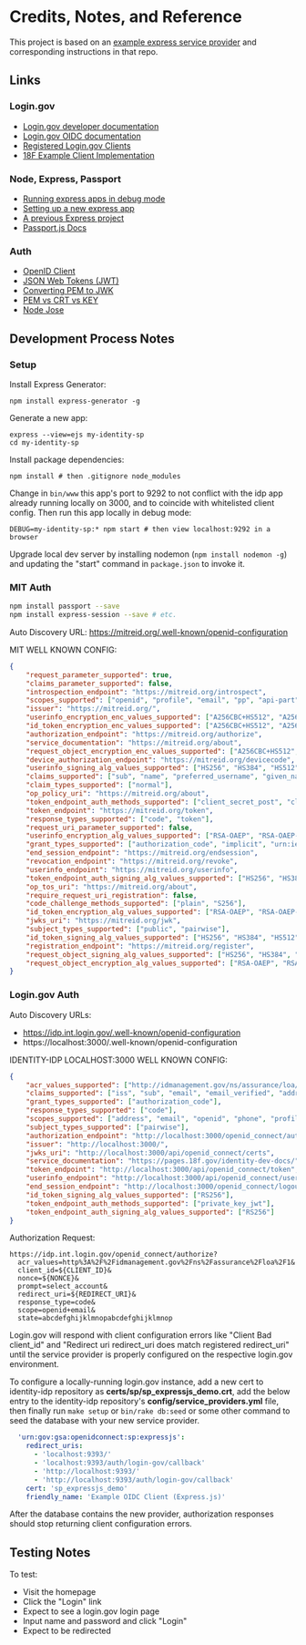 # Credits, Notes, and Reference

This project is based on an [example express service provider](https://github.com/18F/identity-oidc-nodejs-express) and corresponding instructions in that repo.

## Links

### Login.gov

  + [Login.gov developer documentation](https://developers.login.gov/)
  + [Login.gov OIDC documentation](https://developers.login.gov/openid-connect/#developer-portal)
  + [Registered Login.gov Clients](https://github.com/18F/identity-idp/blob/master/config/service_providers.yml#L125-L129)
  + [18F Example Client Implementation](https://github.com/18F/fs-intake-module/blob/master/server/src/auth/login-gov.es6)

### Node, Express, Passport

  + [Running express apps in debug mode](https://expressjs.com/en/guide/debugging.html)
  + [Setting up a new express app](https://github.com/prof-rossetti/southernct-csc-443-01-201701/blob/master/projects/crud-application/checkpoints/)
  + [A previous Express project](https://github.com/data-creative/express-on-rails-starter-app/blob/starter/app.js)
  + [Passport.js Docs](http://www.passportjs.org/docs/)

### Auth

  + [OpenID Client](https://github.com/panva/node-openid-client)
  + [JSON Web Tokens (JWT)](https://jwt.io/)
  + [Converting PEM to JWK](https://github.com/dannycoates/pem-jwk)
  + [PEM vs CRT vs KEY](https://crypto.stackexchange.com/questions/43697/what-is-the-difference-between-pem-csr-key-and-crt)
  + [Node Jose](https://github.com/cisco/node-jose)

## Development Process Notes

### Setup

Install Express Generator:

```shell
npm install express-generator -g
```

Generate a new app:

```shell
express --view=ejs my-identity-sp
cd my-identity-sp
```

Install package dependencies:

```shell
npm install # then .gitignore node_modules
```

Change in `bin/www` this app's port to 9292 to not conflict with the idp app already running locally on 3000, and to coincide with whitelisted client config. Then run this app locally in debug mode:

```shell
DEBUG=my-identity-sp:* npm start # then view localhost:9292 in a browser
```

Upgrade local dev server by installing nodemon (`npm install nodemon -g`) and updating the "start" command in `package.json` to invoke it.

### MIT Auth

```sh
npm install passport --save
npm install express-session --save # etc.
```

Auto Discovery URL: https://mitreid.org/.well-known/openid-configuration


MIT WELL KNOWN CONFIG:

```json
{
	"request_parameter_supported": true,
	"claims_parameter_supported": false,
	"introspection_endpoint": "https://mitreid.org/introspect",
	"scopes_supported": ["openid", "profile", "email", "pp", "api-part", "rest-api", "address", "offline_access", "phone"],
	"issuer": "https://mitreid.org/",
	"userinfo_encryption_enc_values_supported": ["A256CBC+HS512", "A256GCM", "A192GCM", "A128GCM", "A128CBC-HS256", "A192CBC-HS384", "A256CBC-HS512", "A128CBC+HS256"],
	"id_token_encryption_enc_values_supported": ["A256CBC+HS512", "A256GCM", "A192GCM", "A128GCM", "A128CBC-HS256", "A192CBC-HS384", "A256CBC-HS512", "A128CBC+HS256"],
	"authorization_endpoint": "https://mitreid.org/authorize",
	"service_documentation": "https://mitreid.org/about",
	"request_object_encryption_enc_values_supported": ["A256CBC+HS512", "A256GCM", "A192GCM", "A128GCM", "A128CBC-HS256", "A192CBC-HS384", "A256CBC-HS512", "A128CBC+HS256"],
	"device_authorization_endpoint": "https://mitreid.org/devicecode",
	"userinfo_signing_alg_values_supported": ["HS256", "HS384", "HS512", "RS256", "RS384", "RS512", "ES256", "ES384", "ES512", "PS256", "PS384", "PS512"],
	"claims_supported": ["sub", "name", "preferred_username", "given_name", "family_name", "middle_name", "nickname", "profile", "picture", "website", "gender", "zoneinfo", "locale", "updated_at", "birthdate", "email", "email_verified", "phone_number", "phone_number_verified", "address"],
	"claim_types_supported": ["normal"],
	"op_policy_uri": "https://mitreid.org/about",
	"token_endpoint_auth_methods_supported": ["client_secret_post", "client_secret_basic", "client_secret_jwt", "private_key_jwt", "none"],
	"token_endpoint": "https://mitreid.org/token",
	"response_types_supported": ["code", "token"],
	"request_uri_parameter_supported": false,
	"userinfo_encryption_alg_values_supported": ["RSA-OAEP", "RSA-OAEP-256", "RSA1_5"],
	"grant_types_supported": ["authorization_code", "implicit", "urn:ietf:params:oauth:grant-type:jwt-bearer", "client_credentials", "urn:ietf:params:oauth:grant_type:redelegate", "urn:ietf:params:oauth:grant-type:device_code"],
	"end_session_endpoint": "https://mitreid.org/endsession",
	"revocation_endpoint": "https://mitreid.org/revoke",
	"userinfo_endpoint": "https://mitreid.org/userinfo",
	"token_endpoint_auth_signing_alg_values_supported": ["HS256", "HS384", "HS512", "RS256", "RS384", "RS512", "ES256", "ES384", "ES512", "PS256", "PS384", "PS512"],
	"op_tos_uri": "https://mitreid.org/about",
	"require_request_uri_registration": false,
	"code_challenge_methods_supported": ["plain", "S256"],
	"id_token_encryption_alg_values_supported": ["RSA-OAEP", "RSA-OAEP-256", "RSA1_5"],
	"jwks_uri": "https://mitreid.org/jwk",
	"subject_types_supported": ["public", "pairwise"],
	"id_token_signing_alg_values_supported": ["HS256", "HS384", "HS512", "RS256", "RS384", "RS512", "ES256", "ES384", "ES512", "PS256", "PS384", "PS512", "none"],
	"registration_endpoint": "https://mitreid.org/register",
	"request_object_signing_alg_values_supported": ["HS256", "HS384", "HS512", "RS256", "RS384", "RS512", "ES256", "ES384", "ES512", "PS256", "PS384", "PS512"],
	"request_object_encryption_alg_values_supported": ["RSA-OAEP", "RSA-OAEP-256", "RSA1_5"]
}
```

### Login.gov Auth

Auto Discovery URLs:

  + https://idp.int.login.gov/.well-known/openid-configuration
  + https://localhost:3000/.well-known/openid-configuration

IDENTITY-IDP LOCALHOST:3000 WELL KNOWN CONFIG:

```json
{
	"acr_values_supported": ["http://idmanagement.gov/ns/assurance/loa/1", "http://idmanagement.gov/ns/assurance/loa/3"],
	"claims_supported": ["iss", "sub", "email", "email_verified", "address", "phone", "phone_verified", "given_name", "family_name", "birthdate", "social_security_number"],
	"grant_types_supported": ["authorization_code"],
	"response_types_supported": ["code"],
	"scopes_supported": ["address", "email", "openid", "phone", "profile", "profile:birthdate", "profile:name", "social_security_number"],
	"subject_types_supported": ["pairwise"],
	"authorization_endpoint": "http://localhost:3000/openid_connect/authorize",
	"issuer": "http://localhost:3000/",
	"jwks_uri": "http://localhost:3000/api/openid_connect/certs",
	"service_documentation": "https://pages.18f.gov/identity-dev-docs/",
	"token_endpoint": "http://localhost:3000/api/openid_connect/token",
	"userinfo_endpoint": "http://localhost:3000/api/openid_connect/userinfo",
	"end_session_endpoint": "http://localhost:3000/openid_connect/logout",
	"id_token_signing_alg_values_supported": ["RS256"],
	"token_endpoint_auth_methods_supported": ["private_key_jwt"],
	"token_endpoint_auth_signing_alg_values_supported": ["RS256"]
}
```

Authorization Request:

```
https://idp.int.login.gov/openid_connect/authorize?
  acr_values=http%3A%2F%2Fidmanagement.gov%2Fns%2Fassurance%2Floa%2F1&
  client_id=${CLIENT_ID}&
  nonce=${NONCE}&
  prompt=select_account&
  redirect_uri=${REDIRECT_URI}&
  response_type=code&
  scope=openid+email&
  state=abcdefghijklmnopabcdefghijklmnop
```

Login.gov will respond with client configuration errors like "Client Bad client_id" and "Redirect uri redirect_uri does match registered redirect_uri" until the service provider is properly configured on the respective login.gov environment.

To configure a locally-running login.gov instance, add a new cert to identity-idp repository as **certs/sp/sp_expressjs_demo.crt**, add the below entry to the identity-idp repository's **config/service_providers.yml** file, then finally run `make setup` or `bin/rake db:seed` or some other command to seed the database with your new service provider.

```yml
  'urn:gov:gsa:openidconnect:sp:expressjs':
    redirect_uris:
      - 'localhost:9393/'
      - 'localhost:9393/auth/login-gov/callback'
      - 'http://localhost:9393/'
      - 'http://localhost:9393/auth/login-gov/callback'
    cert: 'sp_expressjs_demo'
    friendly_name: 'Example OIDC Client (Express.js)'
```

After the database contains the new provider, authorization responses should stop returning client configuration errors.

## Testing Notes

To test:

  + Visit the homepage
  + Click the "Login" link
  + Expect to see a login.gov login page
  + Input name and password and click "Login"
  + Expect to be redirected

